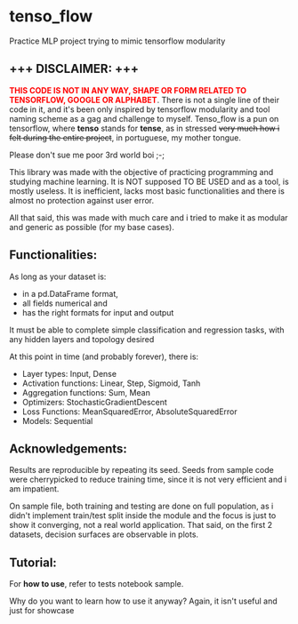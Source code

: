 # tenso_flow

Practice MLP project trying to mimic tensorflow modularity

## +++ DISCLAIMER: +++

<span style="color:red">**THIS CODE IS NOT IN ANY WAY, SHAPE OR FORM RELATED TO TENSORFLOW, GOOGLE OR ALPHABET**</span>. There is not a single line of their code in it, and it's been only inspired by tensorflow modularity and tool naming scheme as a gag and challenge to myself. Tenso_flow is a pun on tensorflow, where **tenso** stands for **tense**, as in stressed ~~very much how i felt during the entire project~~, in portuguese, my mother tongue.

Please don't sue me poor 3rd world boi ;-;

This library was made with the objective of practicing programming and studying machine learning. It is NOT supposed TO BE USED and as a tool, is mostly useless. It is inefficient, lacks most basic functionalities and there is almost no protection against user error. 

All that said, this was made with much care and i tried to make it as modular and generic as possible (for my base cases).

## Functionalities:

As long as your dataset is:

- in a pd.DataFrame format, 
- all fields numerical and 
- has the right formats for input and output

It must be able to complete simple classification and regression tasks, with any hidden layers and topology desired 

At this point in time (and probably forever), there is:

- Layer types: Input, Dense
- Activation functions: Linear, Step, Sigmoid, Tanh
- Aggregation functions: Sum, Mean
- Optimizers: StochasticGradientDescent
- Loss Functions: MeanSquaredError, AbsoluteSquaredError
- Models: Sequential

## Acknowledgements:

Results are reproducible by repeating its seed. Seeds from sample code were cherrypicked to reduce training time, since it is not very efficient and i am impatient.

On sample file, both training and testing are done on full population, as i didn't implement train/test split inside the module and the focus is just to show it converging, not a real world application. That said, on the first 2 datasets, decision surfaces are observable in plots. 

## Tutorial:

For **how to use**, refer to tests notebook sample.

Why do you want to learn how to use it anyway? Again, it isn't useful and just for showcase
